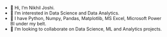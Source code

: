 - 👋 Hi, I’m Nikhil Joshi.
- 👀 I’m interested in Data Science and Data Analytics.
- 🌱 I have Python, Numpy, Pandas, Matplotlib, MS Excel, Microsoft Power BI under my belt.
- 💞️ I’m looking to collaborate on Data Science, ML and Analytics projects.


<!---
nikhilengineer09/nikhilengineer09 is a ✨ special ✨ repository because its `README.md` (this file) appears on your GitHub profile.
You can click the Preview link to take a look at your changes
